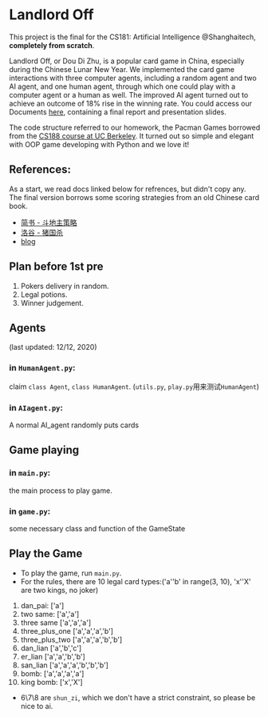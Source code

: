# Landlord Off
This project is the final for the CS181: Artificial Intelligence @Shanghaitech, **completely from scratch**.   

Landlord Off, or Dou Di Zhu, is a popular card game in China, especially during the Chinese Lunar New Year. We implemented the card game interactions with three computer agents, including a random agent and two AI agent, and one human agent, through which one could play with a computer agent or a human as well. The improved AI agent turned out to achieve an outcome of 18% rise in the winning rate.
You could access our Documents [here](https://github.com/20CS181/LandlordOffDcuments), containing a final report and presentation slides.

The code structure referred to our homework, the Pacman Games borrowed from the [CS188 course at UC Berkeley](https://inst.eecs.berkeley.edu/~cs188/sp21/). It turned out so simple and elegant with OOP game developing with Python and we love it!

## References:
As a start, we read docs linked below for refrences, but didn't copy any. The final version borrows some scoring strategies from an old Chinese card book.

- [简书 - 斗地主策略](https://www.jianshu.com/p/9fb001daedcf)
- [洛谷 - 猪国杀](https://www.luogu.com.cn/problem/P2482)
- [blog](https://ninesun.blog.csdn.net/article/list/3)

## Plan before 1st pre
1. Pokers delivery in random.
2. Legal potions.
3. Winner judgement.


## Agents
(last updated: 12/12, 2020)
### in `HumanAgent.py`:
claim `class Agent`, `class HumanAgent`.
(`utils.py`, `play.py`用来测试`HumanAgent`)

### in `AIagent.py`:
A normal AI_agent randomly puts cards

## Game playing
### in `main.py`:
the main process to play game.

### in `game.py`:
some necessary class and function of the GameState

## Play the Game
* To play the game, run `main.py`.
* For the rules, there are 10 legal card types:('a''b' in range(3, 10), 'x''X' are two kings, no joker)
1. dan_pai:         ['a']
2. two same:        ['a','a']
3. three same       ['a','a','a']
4. three_plus_one   ['a','a','a','b']
5. three_plus_two   ['a','a','a','b','b']
6. dan_lian         ['a','b','c']
7. er_lian          ['a','a','b','b']
8. san_lian         ['a','a','a','b','b','b']
9. bomb:            ['a','a','a','a']
10. king bomb:      ['x','X']
* 6\7\8 are `shun_zi`, which we don't have a strict constraint, so please be nice to ai.
